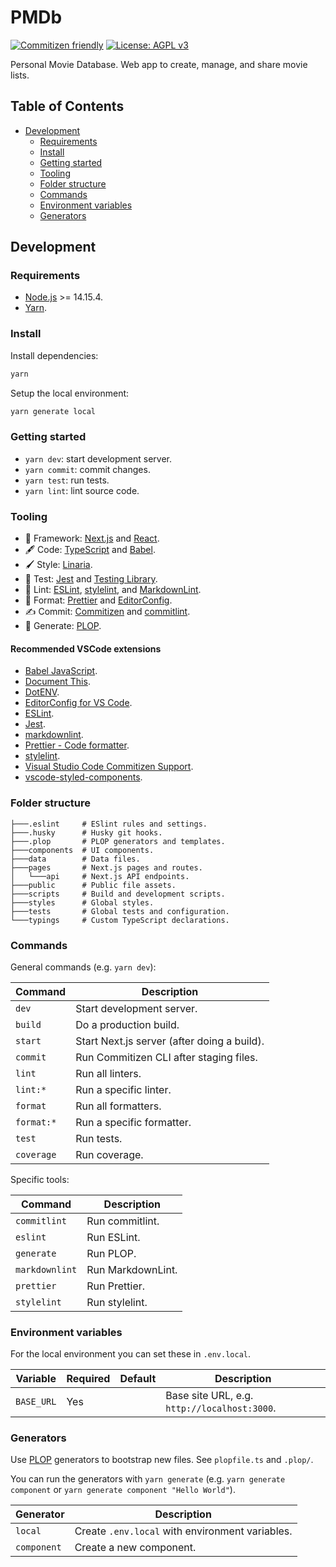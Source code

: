 # PMDb

[![Commitizen friendly](https://img.shields.io/badge/commitizen-friendly-brightgreen.svg)](http://commitizen.github.io/cz-cli/)
[![License: AGPL v3](https://img.shields.io/badge/License-AGPL%20v3-blue.svg)](https://www.gnu.org/licenses/agpl-3.0)

Personal Movie Database. Web app to create, manage, and share movie lists.

## Table of Contents

- [Development](#development)
  - [Requirements](#requirements)
  - [Install](#install)
  - [Getting started](#getting-started)
  - [Tooling](#tooling)
  - [Folder structure](#folder-structure)
  - [Commands](#commands)
  - [Environment variables](#environment-variables)
  - [Generators](#generators)

## Development

### Requirements

- [Node.js](https://nodejs.org/en/) >= 14.15.4.
- [Yarn](https://yarnpkg.com/).

### Install

Install dependencies:

```bash
yarn
```

Setup the local environment:

```bash
yarn generate local
```

### Getting started

- `yarn dev`: start development server.
- `yarn commit`: commit changes.
- `yarn test`: run tests.
- `yarn lint`: lint source code.

### Tooling

- 🚀 Framework: [Next.js](https://nextjs.org/) and [React](https://reactjs.org/).
- 🖋️ Code: [TypeScript](typescriptlang.org/) and [Babel](https://babeljs.io/).
- 🖌️ Style: [Linaria](https://linaria.dev/).
- 🧪 Test: [Jest](https://jestjs.io/) and [Testing Library](https://testing-library.com/).
- 🧷 Lint: [ESLint](https://eslint.org/), [stylelint](https://stylelint.io/), and
  [MarkdownLint](https://github.com/DavidAnson/markdownlint).
- 📐 Format: [Prettier](https://prettier.io/) and [EditorConfig](https://editorconfig.org/).
- ✍️ Commit: [Commitizen](http://commitizen.github.io/cz-cli/) and [commitlint](https://commitlint.js.org/#/).
- 🧞 Generate: [PLOP](https://plopjs.com/).

#### Recommended VSCode extensions

- [Babel JavaScript](https://marketplace.visualstudio.com/items?itemName=mgmcdermott.vscode-language-babel).
- [Document This](https://marketplace.visualstudio.com/items?itemName=oouo-diogo-perdigao.docthis).
- [DotENV](https://marketplace.visualstudio.com/items?itemName=mikestead.dotenv).
- [EditorConfig for VS Code](https://marketplace.visualstudio.com/items?itemName=EditorConfig.EditorConfig).
- [ESLint](https://marketplace.visualstudio.com/items?itemName=dbaeumer.vscode-eslint).
- [Jest](https://marketplace.visualstudio.com/items?itemName=Orta.vscode-jest).
- [markdownlint](https://marketplace.visualstudio.com/items?itemName=DavidAnson.vscode-markdownlint).
- [Prettier - Code formatter](https://marketplace.visualstudio.com/items?itemName=esbenp.prettier-vscode).
- [stylelint](https://marketplace.visualstudio.com/items?itemName=stylelint.vscode-stylelint).
- [Visual Studio Code Commitizen Support](https://marketplace.visualstudio.com/items?itemName=KnisterPeter.vscode-commitizen).
- [vscode-styled-components](https://marketplace.visualstudio.com/items?itemName=jpoissonnier.vscode-styled-components).

### Folder structure

```text
├───.eslint     # ESlint rules and settings.
├───.husky      # Husky git hooks.
├───.plop       # PLOP generators and templates.
├───components  # UI components.
├───data        # Data files.
├───pages       # Next.js pages and routes.
│   └───api     # Next.js API endpoints.
├───public      # Public file assets.
├───scripts     # Build and development scripts.
├───styles      # Global styles.
├───tests       # Global tests and configuration.
└───typings     # Custom TypeScript declarations.
```

### Commands

General commands (e.g. `yarn dev`):

| Command    | Description                                 |
| ---------- | ------------------------------------------- |
| `dev`      | Start development server.                   |
| `build`    | Do a production build.                      |
| `start`    | Start Next.js server (after doing a build). |
| `commit`   | Run Commitizen CLI after staging files.     |
| `lint`     | Run all linters.                            |
| `lint:*`   | Run a specific linter.                      |
| `format`   | Run all formatters.                         |
| `format:*` | Run a specific formatter.                   |
| `test`     | Run tests.                                  |
| `coverage` | Run coverage.                               |

Specific tools:

| Command        | Description       |
| -------------- | ----------------- |
| `commitlint`   | Run commitlint.   |
| `eslint`       | Run ESLint.       |
| `generate`     | Run PLOP.         |
| `markdownlint` | Run MarkdownLint. |
| `prettier`     | Run Prettier.     |
| `stylelint`    | Run stylelint.    |

### Environment variables

For the local environment you can set these in `.env.local`.

| Variable   | Required | Default | Description                                  |
| ---------- | -------- | ------- | -------------------------------------------- |
| `BASE_URL` | Yes      |         | Base site URL, e.g. `http://localhost:3000`. |

### Generators

Use [PLOP](https://plopjs.com/) generators to bootstrap new files. See `plopfile.ts`
and `.plop/`.

You can run the generators with `yarn generate` (e.g. `yarn generate component`
or `yarn generate component "Hello World"`).

| Generator   | Description                                     |
| ----------- | ----------------------------------------------- |
| `local`     | Create `.env.local` with environment variables. |
| `component` | Create a new component.                         |
